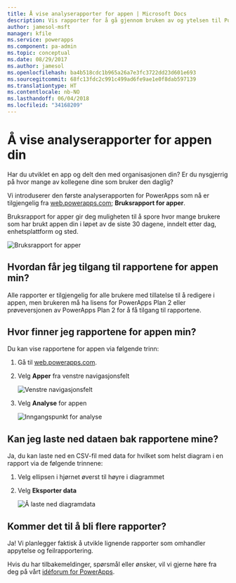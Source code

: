 ```yaml
---
title: Å vise analyserapporter for appen | Microsoft Docs
description: Vis rapporter for å gå gjennom bruken av og ytelsen til PowerApps-appene.
author: jamesol-msft
manager: kfile
ms.service: powerapps
ms.component: pa-admin
ms.topic: conceptual
ms.date: 08/29/2017
ms.author: jamesol
ms.openlocfilehash: ba4b518cdc1b965a26a7e3fc3722dd23d601e693
ms.sourcegitcommit: 68fc13fdc2c991c499ad6fe9ae1e0f8dab597139
ms.translationtype: HT
ms.contentlocale: nb-NO
ms.lasthandoff: 06/04/2018
ms.locfileid: "34168209"
---
```

# <a name="view-analytics-reports-for-your-app"></a>Å vise analyserapporter for appen din
Har du utviklet en app og delt den med organisasjonen din?  Er du nysgjerrig på hvor mange av kollegene dine som bruker den daglig?

Vi introduserer den første analyserapporten for PowerApps som nå er tilgjengelig fra [web.powerapps.com](https://web.powerapps.com); **Bruksrapport for apper**.

Bruksrapport for apper gir deg muligheten til å spore hvor mange brukere som har brukt appen din i løpet av de siste 30 dagene, inndelt etter dag, enhetsplattform og sted.

![Bruksrapport for apper](./media/app-analytics/analytics.png)

## <a name="how-do-i-get-access-to-my-apps-reports"></a>Hvordan får jeg tilgang til rapportene for appen min?
Alle rapporter er tilgjengelig for alle brukere med tillatelse til å redigere i appen, men brukeren må ha lisens for PowerApps Plan 2 eller prøveversjonen av PowerApps Plan 2 for å få tilgang til rapportene.

## <a name="where-do-i-find-my-apps-reports"></a>Hvor finner jeg rapportene for appen min?
Du kan vise rapportene for appen via følgende trinn:

1. Gå til [web.powerapps.com](https://web.powerapps.com).
2. Velg **Apper** fra venstre navigasjonsfelt
   
    ![Venstre navigasjonsfelt](./media/app-analytics/left-nav.png)
3. Velg **Analyse** for appen
   
    ![Inngangspunkt for analyse](./media/app-analytics/analytics-entry-point.png)

## <a name="can-i-download-the-data-behind-my-reports"></a>Kan jeg laste ned dataen bak rapportene mine?
Ja, du kan laste ned en CSV-fil med data for hvilket som helst diagram i en rapport via de følgende trinnene:

1. Velg ellipsen i hjørnet øverst til høyre i diagrammet
2. Velg **Eksporter data**
   
    ![Å laste ned diagramdata](./media/app-analytics/analytics-download.png)

## <a name="are-there-going-to-be-any-other-reports"></a>Kommer det til å bli flere rapporter?
Ja! Vi planlegger faktisk å utvikle lignende rapporter som omhandler appytelse og feilrapportering.

Hvis du har tilbakemeldinger, spørsmål eller ønsker, vil vi gjerne høre fra deg på vårt [idéforum for PowerApps](https://powerusers.microsoft.com/t5/PowerApps-Ideas/idb-p/PowerAppsIdeas).

